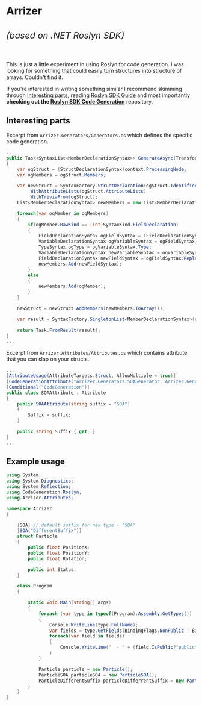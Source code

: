 # Arrizer <sup><h6>(based on .NET Roslyn SDK)</h6></sup>

This is just a little experiment in using Roslyn for code generation. I was looking for something that could easily turn structures into structure of arrays. Couldn't find it.

If you're interested in writing something similar I recommend skimming through [Interesting parts](#interesting-parts), reading [Roslyn SDK Guide](https://docs.microsoft.com/en-us/dotnet/csharp/roslyn-sdk/) and most importantly **checking out the [Roslyn SDK Code Generation](https://github.com/AArnott/CodeGeneration.Roslyn)** repository.

## Interesting parts
Excerpt from `Arrizer.Generators/Generators.cs` which defines the specific code generation.
```C#
...
public Task<SyntaxList<MemberDeclarationSyntax>> GenerateAsync(TransformationContext context, IProgress<Diagnostic> progress, CancellationToken cancellationToken)
{
    var ogStruct = (StructDeclarationSyntax)context.ProcessingNode;
    var ogMembers = ogStruct.Members;

    var newStruct = SyntaxFactory.StructDeclaration(ogStruct.Identifier.ValueText + suffix)
        .WithAttributeLists(ogStruct.AttributeLists)
        .WithTriviaFrom(ogStruct);
    List<MemberDeclarationSyntax> newMembers = new List<MemberDeclarationSyntax>();

    foreach(var ogMember in ogMembers)
    {
        if(ogMember.RawKind == (int)SyntaxKind.FieldDeclaration)
        {
            FieldDeclarationSyntax ogFieldSyntax = (FieldDeclarationSyntax)ogMember;
            VariableDeclarationSyntax ogVariableSyntax = ogFieldSyntax.Declaration;
            TypeSyntax ogType = ogVariableSyntax.Type;
            VariableDeclarationSyntax newVariableSyntax = ogVariableSyntax.WithType(ArrayType(ogType, SingletonList(ArrayRankSpecifier())));
            FieldDeclarationSyntax newFieldSyntax = ogFieldSyntax.ReplaceNode(ogVariableSyntax, newVariableSyntax);
            newMembers.Add(newFieldSyntax);
        }
        else
        {
            newMembers.Add(ogMember);
        }
    }

    newStruct = newStruct.AddMembers(newMembers.ToArray());

    var result = SyntaxFactory.SingletonList<MemberDeclarationSyntax>(newStruct);

    return Task.FromResult(result);
}
...
```

Excerpt from `Arrizer.Attributes/Attributes.cs` which contains attribute that you can slap on your structs.
```C#
...
[AttributeUsage(AttributeTargets.Struct, AllowMultiple = true)]
[CodeGenerationAttribute("Arrizer.Generators.SOAGenerator, Arrizer.Generators")]
[Conditional("CodeGeneration")]
public class SOAAttribute : Attribute
{
    public SOAAttribute(string suffix = "SOA")
    {
        Suffix = suffix;
    }

    public string Suffix { get; }
}
...
```

## Example usage
```C#
using System;
using System.Diagnostics;
using System.Reflection;
using CodeGeneration.Roslyn;
using Arrizer.Attributes;

namespace Arrizer
{

    [SOA] // default suffix for new type - "SOA"
    [SOA("DifferentSuffix")]
    struct Particle
    {
        public float PositionX;
        public float PositionY;
        public float Rotation;

        public int Status;
    }

    class Program
    {

        static void Main(string[] args)
        {
            foreach (var type in typeof(Program).Assembly.GetTypes())
            {
                Console.WriteLine(type.FullName);
                var fields = type.GetFields(BindingFlags.NonPublic | BindingFlags.Public | BindingFlags.Instance);
                foreach(var field in fields)
                {
                    Console.WriteLine("  - " + (field.IsPublic?"public":"private") + " " + field.FieldType.Name + " " + field.Name);
                }
            }

            Particle particle = new Particle();
            ParticleSOA particleSOA = new ParticleSOA();
            ParticleDifferentSuffix particleDifferrentSuffix = new ParticleDifferentSuffix();
        }
    }
}

```
